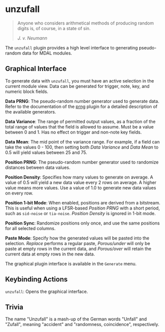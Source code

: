# unzufall

> Anyone who considers arithmetical methods of producing random digits is, of course, in a state of sin.
>
> *J. v. Neumann*

The `unzufall` plugin provides a high level interface to generating pseudo-random data for MDAL modules.


## Graphical Interface

To generate data with `unzufall`, you must have an active selection in the current module view. Data can be generated for trigger, note, key, and numeric block fields.

**Data PRNG**: The pseudo-random number generator used to generate data. Refer to the documentation of the [prng](../prng/README.md) plugin for a detailed description of the available generators.

**Data Variance**: The range of permitted output values, as a fraction of the total range of values that the field is allowed to assume. Must be a value between 0 and 1. Has no effect on trigger and non-note key fields.

**Data Mean**: The mid point of the variance range. For example, if a field can take the values 0 - 100, then setting both *Data Variance* and *Data Mean* to 0.5 will yield values between 25 and 75.

**Position PRNG**: The pseudo-random number generator used to randomize distances between data values.

**Position Density**: Specifies how many values to generate on average. A value of 0.5 will yield a new data value every 2 rows on average. A higher value means more values. Use a value of 1.0 to generate new data values on every row.

**Position 1-bit Mode**: When enabled, positions are derived from a bitstream. This is useful when using a LFSR-based *Position PRNG* with a short period, such as `sid-noise` or `tia-noise`. *Position Density* is ignored in 1-bit mode.

**Position Sync**: Randomize positions only once, and use the same positions for all selected columns.

**Paste Mode**: Specify how the generated values will be pasted into the selection. *Replace* performs a regular paste, *Porous/under* will only be paste at empty rows in the current data, and *Porous/over* will retain the current data at empty rows in the new data.

The graphical plugin interface is available in the `Generate` menu.

## Keybinding Actions

`unzufall`: Opens the graphical interface.


## Trivia

The name "Unzufall" is a mash-up of the German words "Unfall" and "Zufall", meaning "accident" and "randomness, coincidence", respectively.
